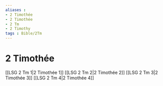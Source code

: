 ```yaml
---
aliases : 
- 2 Timothée
- 2 Timothée
- 2 Tm
- 2 Timothy
tags : Bible/2Tm
---
```


# 2 Timothée

[[LSG 2 Tm 1|2 Timothée 1]]
[[LSG 2 Tm 2|2 Timothée 2]]
[[LSG 2 Tm 3|2 Timothée 3]]
[[LSG 2 Tm 4|2 Timothée 4]]
